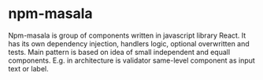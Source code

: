 # npm-masala
Npm-masala is group of components written in javascript library React.
It has its own dependency injection, handlers logic, optional overwritten and tests.
Main pattern is based on idea of small independent and equall components. 
E.g. in architecture is validator same-level component as input text or label.
